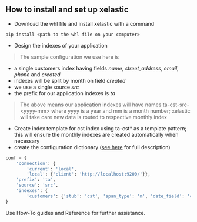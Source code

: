 ## How to install and set up xelastic
* Download the whl file and install xelastic with a command
```
pip install <path to the whl file on your computer>
```
* Design the indexes of your application
> The sample configuration we use here is
* a single customers index having fields *name*, *street_address*, *email*, *phone* and *created*
* indexes will be split by month on field *created*
* we use a single source *src*
* the prefix for our application indexes is *ta*
> The above means our application indexes will have names ta-cst-src-\<yyyy-mm\> where yyyy is a year and mm is a month number; xelastic will take care new data is routed to respective monthly index

* Create index template for cst index using ta-cst* as a template pattern; this will ensure the monthly indexes are created automatically when necessary
* create the configuration dictionary ([see here](how-to-guides.md#how-to-configure-xelastic) for full description)

```python
conf = {
	'connection': {
		'current': 'local',
		'local': {'client': 'http://localhost:9200/'}},
	'prefix': 'ta',
	'source': 'src',
	'indexes': {
		'customers': {'stub': 'cst', 'span_type': 'm', 'date_field': 'created'}}
}
```
Use How-To guides and Reference for further assistance.
